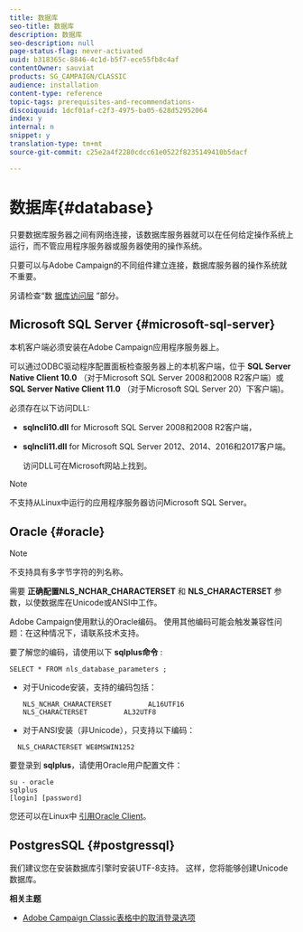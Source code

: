 ```yaml
---
title: 数据库
seo-title: 数据库
description: 数据库
seo-description: null
page-status-flag: never-activated
uuid: b318365c-8846-4c1d-b5f7-ece55fb8c4af
contentOwner: sauviat
products: SG_CAMPAIGN/CLASSIC
audience: installation
content-type: reference
topic-tags: prerequisites-and-recommendations-
discoiquuid: 1dcf01af-c2f3-4975-ba05-628d52952064
index: y
internal: n
snippet: y
translation-type: tm+mt
source-git-commit: c25e2a4f2280cdcc61e0522f8235149410b5dacf

---
```



# 数据库{#database}

只要数据库服务器之间有网络连接，该数据库服务器就可以在任何给定操作系统上运行，而不管应用程序服务器或服务器使用的操作系统。

只要可以与Adobe Campaign的不同组件建立连接，数据库服务器的操作系统就不重要。

另请检查“数 [据库访问层](../../installation/using/prerequisites-of-campaign-installation-in-linux.md#database-access-layers) ”部分。

## Microsoft SQL Server {#microsoft-sql-server}

本机客户端必须安装在Adobe Campaign应用程序服务器上。

可以通过ODBC驱动程序配置面板检查服务器上的本机客户端，位于 **SQL Server Native Client 10.0** （对于Microsoft SQL Server 2008和2008 R2客户端）或 **SQL Server Native Client 11.0** （对于Microsoft SQL Server 20）下客户端)。

必须存在以下访问DLL:

* **sqlncli10.dll** for Microsoft SQL Server 2008和2008 R2客户端，
* **sqlncli11.dll** for Microsoft SQL Server 2012、2014、2016和2017客户端。

   访问DLL可在Microsoft网站上找到。

>[!NOTE]
>
>不支持从Linux中运行的应用程序服务器访问Microsoft SQL Server。

## Oracle {#oracle}

>[!NOTE]
>
>不支持具有多字节字符的列名称。

需要 **正确配置NLS_NCHAR_CHARACTERSET** 和 **NLS_CHARACTERSET** 参数，以使数据库在Unicode或ANSI中工作。

Adobe Campaign使用默认的Oracle编码。 使用其他编码可能会触发兼容性问题：在这种情况下，请联系技术支持。

要了解您的编码，请使用以下 **sqlplus命令** :

```
SELECT * FROM nls_database_parameters ;
```

* 对于Unicode安装，支持的编码包括：

   ```
   NLS_NCHAR_CHARACTERSET         AL16UTF16
   NLS_CHARACTERSET         AL32UTF8
   ```

* 对于ANSI安装（非Unicode），只支持以下编码：

```
  NLS_CHARACTERSET WE8MSWIN1252
```

要登录到 **sqlplus**，请使用Oracle用户配置文件：

```
su - oracle 
sqlplus 
[login] [password]
```

您还可以在Linux中 [引用Oracle Client](../../installation/using/installing-packages-with-linux.md#oracle-client-in-linux)。

## PostgresSQL {#postgressql}

我们建议您在安装数据库引擎时安装UTF-8支持。 这样，您将能够创建Unicode数据库。

**相关主题**

* [Adobe Campaign Classic表格中的取消登录选项](https://helpx.adobe.com/campaign/kb/unlogged-tables-classic.html)
